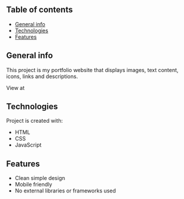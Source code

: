 ## Table of contents
* [General info](#general-info)
* [Technologies](#technologies)
* [Features](#features)

## General info
This project is my portfolio website that displays images, text content, icons, links and descriptions.

View at
	
## Technologies
Project is created with:
* HTML
* CSS
* JavaScript


## Features
* Clean simple design
* Mobile friendly 
* No external libraries or frameworks used
